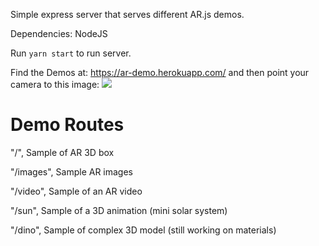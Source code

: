 Simple express server that serves different AR.js demos.


Dependencies:
NodeJS



Run ```yarn start``` to run server. 

Find the Demos at: https://ar-demo.herokuapp.com/
and then point your camera to this image: 
![](https://i.imgur.com/TQODpGH.jpg)

Demo Routes
======
"/", Sample of AR 3D box

"/images", Sample AR images

"/video", Sample of an  AR video 

"/sun", Sample of a 3D animation (mini solar system)

"/dino", Sample of complex 3D model (still working on materials)
